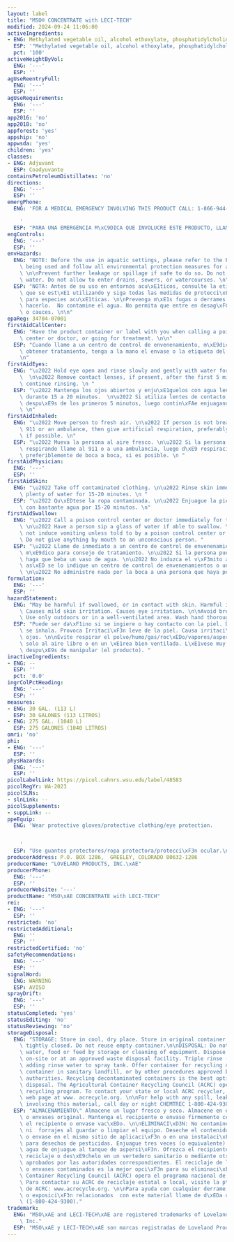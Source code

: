 ```yaml
---
layout: label
title: "MSO® CONCENTRATE with LECI-TECH"
modified: 2024-09-24 11:06:00
activeIngredients:
- ENG: Methylated vegetable oil, alcohol ethoxylate, phosphatidylcholine
  ESP: '"Methylated vegetable oil, alcohol ethoxylate, phosphatidylcholine"'
  pct: '100'
activeWeightByVol:
  ENG: '---'
  ESP: ''
agUseReentryFull:
  ENG: '---'
  ESP: ''
agUseRequirements:
  ENG: '---'
  ESP: ''
app2016: 'no'
app2018: 'no'
appforest: 'yes'
appship: 'no'
appwsda: 'yes'
children: 'yes'
classes:
- ENG: Adjuvant
  ESP: Coadyuvante
containsPetroleumDistillates: 'no'
directions:
  ENG: '---'
  ESP: ''
emergPhone:
  ENG: 'FOR A MEDICAL EMERGENCY INVOLVING THIS PRODUCT CALL: 1-866-944-8565.

    '
  ESP: "PARA UNA EMERGENCIA M\xC9DICA QUE INVOLUCRE ESTE PRODUCTO, LLAME AL: 1-866-944-8565.\n"
engControls:
  ENG: '---'
  ESP: ''
envHazards:
  ENG: "NOTE: Before the use in aquatic settings, please refer to the Pesticide label\
    \ being used and follow all environmental protection measures for aquatic species.\
    \ \n\nPrevent further leakage or spillage if safe to do so. Do not contaminate\
    \ water. Do not allow to enter drains, sewers, or watercourses. \n"
  ESP: "NOTA: Antes de su uso en entornos acu\xE1ticos, consulte la etiqueta del pesticida\
    \ que se est\xE1 utilizando y siga todas las medidas de protecci\xF3n ambiental\
    \ para especies acu\xE1ticas. \n\nPrevenga m\xE1s fugas o derrames si es seguro\
    \ hacerlo.  No contamine el agua. No permita que entre en desag\xFCes, alcantarillas\
    \ o cauces. \n\n"
epaReg: 34704-07001
firstAidCallCenter:
  ENG: "Have the product container or label with you when calling a poison control\
    \ center or doctor, or going for treatment. \n\n"
  ESP: "Cuando llame a un centro de control de envenenamiento, m\xE9dico o intente\
    \ obtener tratamiento, tenga a la mano el envase o la etiqueta del producto. \n\
    \n"
firstAidEyes:
  ENG: "\u2022 Hold eye open and rinse slowly and gently with water for 15-20 minutes.\
    \  \n\u2022 Remove contact lenses, if present, after the first 5 minutes, then\
    \ continue rinsing. \n "
  ESP: "\u2022 Mantenga los ojos abiertos y enju\xE1guelos con agua lenta y cuidadosamente\
    \ durante 15 a 20 minutos.  \n\u2022 Si utiliza lentes de contacto, qu\xEDteselos\
    \ despu\xE9s de los primeros 5 minutos, luego contin\xFAe enjuagando los ojos.\
    \ \n"
firstAidInhaled:
  ENG: "\u2022 Move person to fresh air. \n\u2022 If person is not breathing, call\
    \ 911 or an ambulance, then give artificial respiration, preferably by mouth-to-mouth,\
    \ if possible. \n"
  ESP: "\u2022 Mueva la persona al aire fresco. \n\u2022 Si la persona no est\xE1\
    \ respirando llame al 911 o a una ambulancia, luego d\xE9 respiraci\xF3n artificial,\
    \ preferiblemente de boca a boca, si es posible. \n "
firstAidPhysician:
  ENG: '---'
  ESP: ''
firstAidSkin:
  ENG: "\u2022 Take off contaminated clothing. \n\u2022 Rinse skin immediately with\
    \ plenty of water for 15-20 minutes. \n "
  ESP: "\u2022 Qu\xEDtese la ropa contaminada. \n\u2022 Enjuague la piel inmediatamente\
    \ con bastante agua por 15-20 minutos. \n"
firstAidSwallow:
  ENG: "\u2022 Call a poison control center or doctor immediately for treatment advice.\
    \ \n\u2022 Have a person sip a glass of water if able to swallow. \n\u2022 Do\
    \ not induce vomiting unless told to by a poison control center or doctor. \n\u2022\
    \ Do not give anything by mouth to an unconscious person. "
  ESP: "\u2022 Llame de inmediato a un centro de control de envenenamientos o a un\
    \ m\xE9dico para consejo de tratamiento. \n\u2022 Si la persona puede tragar,\
    \ haga que beba un vaso de agua. \n\u2022 No induzca el v\xF3mito a menos que\
    \ as\xED se lo indique un centro de control de envenenamientos o un m\xE9dico.\
    \ \n\u2022 No administre nada por la boca a una persona que haya perdido el conocimiento. "
formulation:
  ENG: '---'
  ESP: ''
hazardStatement:
  ENG: "May be harmful if swallowed, or in contact with skin. Harmful if inhaled.\
    \ Causes mild skin irritation. Causes eye irritation. \n\nAvoid breathing dust/fume/gas/mist/vapors/spray.\
    \ Use only outdoors or in a well-ventilated area. Wash hand thoroughly after handling. "
  ESP: "Puede ser da\xF1ino si se ingiere o hay contacto con la piel. Da\xF1ino si\
    \ se inhala. Provoca Irritaci\xF3n leve de la piel. Causa irritaci\xF3n en los\
    \ ojos. \n\nEvite respirar el polvo/humo/gas/roc\xEDo/vapores/aspersi\xF3n. Use\
    \ solo al aire libre o en un \xE1rea bien ventilada. L\xE1vese muy bien las manos\
    \ despu\xE9s de manipular (el producto). "
inactiveIngredients:
- ENG: --
  ESP: ''
  pct: '0.0'
ingrColPctHeading:
  ENG: '---'
  ESP: ''
measures:
- ENG: 30 GAL. (113 L)
  ESP: 30 GALONES (113 LITROS)
- ENG: 275 GAL. (1040 L)
  ESP: 275 GALONES (1040 LITROS)
omri: 'no'
phi:
- ENG: '---'
  ESP: ''
physHazards:
  ENG: '---'
  ESP: ''
picolLabelLink: https://picol.cahnrs.wsu.edu/label/48583
picolRegYr: WA-2023
picolSLNs:
- slnLink: --
picolSupplements:
- suppLink: --
ppeEquip:
  ENG: 'Wear protective gloves/protective clothing/eye protection.


    '
  ESP: "Use guantes protectores/ropa protectora/protecci\xF3n ocular.\n\n"
producerAddress: P.O. BOX 1286,  GREELEY, COLORADO 80632-1286
producerName: "LOVELAND PRODUCTS, INC.\xAE"
producerPhone:
  ENG: '---'
  ESP: ''
producerWebsite: '---'
productName: "MSO\xAE CONCENTRATE with LECI-TECH"
rei:
- ENG: '---'
  ESP: ''
restricted: 'no'
restrictedAdditional:
  ENG: ''
  ESP: ''
restrictedCertified: 'no'
safetyRecommendations:
  ENG: '---'
  ESP: ''
signalWord:
  ENG: WARNING
  ESP: AVISO
sprayDrift:
  ENG: '---'
  ESP: ''
statusCompleted: 'yes'
statusEditing: 'no'
statusReviewing: 'no'
storageDisposal:
  ENG: "STORAGE: Store in cool, dry place. Store in original container. Keep container\
    \ tightly closed. Do not reuse empty container.\n\nDISPOSAL: Do not contaminate\
    \ water, food or feed by storage or cleaning of equipment. Dispose of contents/containers\
    \ on-site or at an approved waste disposal facility. Triple rinse (or equivalent)\
    \ adding rinse water to spray tank. Offer container for recycling or dispose of\
    \ container in sanitary landfill, or by other procedures approved by appropriate\
    \ authorities. Recycling decontaminated containers is the best option of container\
    \ disposal. The Agricultural Container Recycling Council (ACRC) operates the national\
    \ recycling program. To contact your state or local ACRC recycler, visit the ACRC\
    \ web page at www. acrecycle.org. \n\nFor help with any spill, leak, fire or exposure\
    \ involving this material, call day or night CHEMTREC 1-800-424-9300."
  ESP: "ALMACENAMIENTO\" Almacene un lugar fresco y seco. Almacene en el recipiente\
    \ o envases original. Mantenga el recipiente o envase firmemente cerrado. No reutilice\
    \ el recipiente o envase vac\xEDo. \n\nELIMINACI\xD3N: No contamine el agua, alimentos\
    \ ni  forrajes al guardar o limpiar el equipo. Deseche el contenido/recipiente\
    \ o envase en el mismo sitio de aplicaci\xF3n o en una instalaci\xF3n aprobada\
    \ para desechos de pesticidas. Enjuague tres veces (o equivalente) y agregue el\
    \ agua de enjuague al tanque de aspersi\xF3n. Ofrezca el recipiente o envase para\
    \ reciclaje o des\xE9chelo en un vertedero sanitario o mediante otros procedimientos\
    \ aprobados por las autoridades correspondientes. El reciclaje de los recipientes\
    \ o envases contaminados es la mejor opci\xF3n para su eliminaci\xF3n. El Agricultural\
    \ Container Recycling Council (ACRC) opera el programa nacional de reciclaje.\
    \ Para contactar su ACRC de reciclaje estatal o local, visite la p\xE1gina web\
    \ de ACRC: www.acrecycle.org. \n\nPara ayuda con cualquier derrame, fugas, incendio\
    \ o exposici\xF3n relacionados  con este material llame de d\xEDa o noche a CHEMTREC\
    \ (1-800-424-9300)."
trademark:
  ENG: "MSO\xAE and LECI-TECH\xAE are registered trademarks of Loveland Products,\
    \ Inc."
  ESP: "MSO\xAE y LECI-TECH\xAE son marcas registradas de Loveland Products, Inc."
---
```

